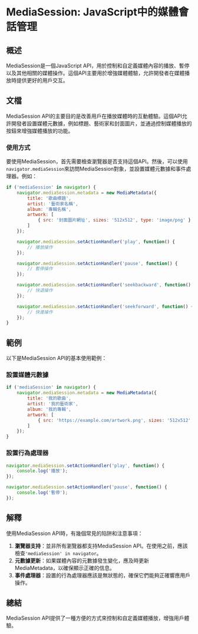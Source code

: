 <!--
Meta Description: # MediaSession: JavaScript中的媒體會話管理 ## 概述 MediaSession是一個JavaScript API，用於控制和自定義媒體內容的播放、暫停以及其他相關的媒體操作。這個API主要用於增強媒體體驗，允許開發者在媒體播放時提供更好的用戶交互。 ## 文檔 Media...
Meta Keywords: mediasession, navigator, setactionhandler, function, javascript
-->

# MediaSession: JavaScript中的媒體會話管理

## 概述
MediaSession是一個JavaScript API，用於控制和自定義媒體內容的播放、暫停以及其他相關的媒體操作。這個API主要用於增強媒體體驗，允許開發者在媒體播放時提供更好的用戶交互。

## 文檔
MediaSession API的主要目的是改善用戶在播放媒體時的互動體驗。這個API允許開發者設置媒體元數據，例如標題、藝術家和封面圖片，並通過控制媒體播放的按鈕來增強媒體播放的功能。

### 使用方式
要使用MediaSession，首先需要檢查瀏覽器是否支持這個API。然後，可以使用`navigator.mediaSession`來訪問MediaSession對象，並設置媒體元數據和事件處理器。例如：

```javascript
if ('mediaSession' in navigator) {
    navigator.mediaSession.metadata = new MediaMetadata({
        title: '歌曲標題',
        artist: '藝術家名稱',
        album: '專輯名稱',
        artwork: [
            { src: '封面圖片網址', sizes: '512x512', type: 'image/png' }
        ]
    });

    navigator.mediaSession.setActionHandler('play', function() {
        // 播放操作
    });

    navigator.mediaSession.setActionHandler('pause', function() {
        // 暫停操作
    });

    navigator.mediaSession.setActionHandler('seekbackward', function() {
        // 快退操作
    });

    navigator.mediaSession.setActionHandler('seekforward', function() {
        // 快進操作
    });
}
```

## 範例
以下是MediaSession API的基本使用範例：

### 設置媒體元數據
```javascript
if ('mediaSession' in navigator) {
    navigator.mediaSession.metadata = new MediaMetadata({
        title: '我的歌曲',
        artist: '我的藝術家',
        album: '我的專輯',
        artwork: [
            { src: 'https://example.com/artwork.png', sizes: '512x512', type: 'image/png' }
        ]
    });
}
```

### 設置行為處理器
```javascript
navigator.mediaSession.setActionHandler('play', function() {
    console.log('播放');
});

navigator.mediaSession.setActionHandler('pause', function() {
    console.log('暫停');
});
```

## 解釋
使用MediaSession API時，有幾個常見的陷阱和注意事項：

1. **瀏覽器支持**：並非所有瀏覽器都支持MediaSession API。在使用之前，應該檢查`'mediaSession' in navigator`。
2. **元數據更新**：如果媒體內容的元數據發生變化，應及時更新MediaMetadata，以確保顯示正確的信息。
3. **事件處理器**：設置的行為處理器應該是無狀態的，確保它們能夠正確響應用戶操作。

## 總結
MediaSession API提供了一種方便的方式來控制和自定義媒體播放，增強用戶體驗。